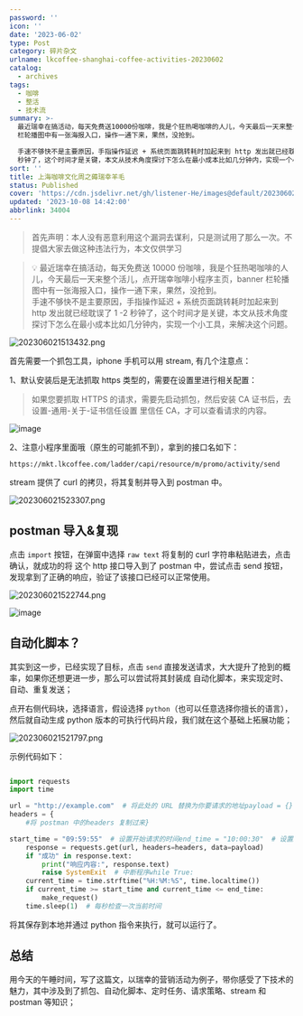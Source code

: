 ```yaml
---
password: ''
icon: ''
date: '2023-06-02'
type: Post
category: 碎片杂文
urlname: lkcoffee-shanghai-coffee-activities-20230602
catalog:
  - archives
tags:
  - 咖啡
  - 整活
  - 技术流
summary: >-
  最近瑞幸在搞活动，每天免费送10000份咖啡，我是个狂热喝咖啡的人儿，今天最后一天来整个活儿，点开瑞幸咖啡小程序主页，banner
  栏轮播图中有一张海报入口，操作一通下来，果然，没抢到。

  手速不够快不是主要原因，手指操作延迟 + 系统页面跳转耗时加起来到 http 发出就已经耽误了1 -2
  秒钟了，这个时间才是关键，本文从技术角度探讨下怎么在最小成本比如几分钟内，实现一个小工具，来解决这个问题。
sort: ''
title: 上海咖啡文化周之薅瑞幸羊毛
status: Published
cover: 'https://cdn.jsdelivr.net/gh/listener-He/images@default/202306021513432.png'
updated: '2023-10-08 14:42:00'
abbrlink: 34004
---
```


> 首先声明：本人没有恶意利用这个漏洞去谋利，只是测试用了那么一次。不提倡大家去做这种违法行为，本文仅供学习

> 💡 最近瑞幸在搞活动，每天免费送 10000 份咖啡，我是个狂热喝咖啡的人儿，今天最后一天来整个活儿，点开瑞幸咖啡小程序主页，banner 栏轮播图中有一张海报入口，操作一通下来，果然，没抢到。  
> 手速不够快不是主要原因，手指操作延迟 + 系统页面跳转耗时加起来到 http 发出就已经耽误了 1 -2 秒钟了，这个时间才是关键，本文从技术角度探讨下怎么在最小成本比如几分钟内，实现一个小工具，来解决这个问题。

![202306021513432.png](https://cdn.jsdelivr.net/gh/listener-He/images@default/202306021513432.png)

首先需要一个抓包工具，iphone 手机可以用 stream, 有几个注意点：

1、默认安装后是无法抓取 https 类型的，需要在设置里进行相关配置：

> 如果您要抓取 HTTPS 的请求，需要先启动抓包，然后安装 CA 证书后，去设置-通用-关于-证书信任设置 里信任 CA，才可以查看请求的内容。

![image](https://p9-juejin.byteimg.com/tos-cn-i-k3u1fbpfcp/923893c1d0a9421b9f0a1bc63cf321a7~tplv-k3u1fbpfcp-zoom-in-crop-mark:1512:0:0:0.awebp?)

2、注意小程序里面哦（原生的可能抓不到），拿到的接口名如下：

`https://mkt.lkcoffee.com/ladder/capi/resource/m/promo/activity/send`

stream 提供了 curl 的拷贝，将其复制并导入到 postman 中。

![202306021523307.png](https://cdn.jsdelivr.net/gh/listener-He/images@default/202306021523307.png)

## postman 导入&复现

点击 `import` 按钮，在弹窗中选择 `raw text` 将复制的 curl 字符串粘贴进去，点击确认，就成功的将 这个 http 接口导入到了 postman 中，尝试点击 send 按钮，发现拿到了正确的响应，验证了该接口已经可以正常使用。

![202306021522744.png](https://cdn.jsdelivr.net/gh/listener-He/images@default/202306021522744.png)

![image](https://p1-juejin.byteimg.com/tos-cn-i-k3u1fbpfcp/f96e756ed7ad4a6f83baac571d9e00e7~tplv-k3u1fbpfcp-zoom-in-crop-mark:1512:0:0:0.awebp?)

## 自动化脚本？

其实到这一步，已经实现了目标，点击 `send` 直接发送请求，大大提升了抢到的概率，如果你还想更进一步，那么可以尝试将其封装成 自动化脚本，来实现定时、自动、重复发送；

点开右侧代码块，选择语言，假设选择 `python`（也可以任意选择你擅长的语言），然后就自动生成 python 版本的可执行代码片段，我们就在这个基础上拓展功能；

![202306021521797.png](https://cdn.jsdelivr.net/gh/listener-He/images@default/202306021521797.png)

示例代码如下：

```python

import requests
import time

url = "http://example.com"  # 将此处的 URL 替换为你要请求的地址payload = {}
headers = {
	#将 postman 中的headers 复制过来}

start_time = "09:59:55"  # 设置开始请求的时间end_time = "10:00:30"  # 设置结束请求的时间def make_request():
    response = requests.get(url, headers=headers, data=payload)
    if "成功" in response.text:
        print("响应内容:", response.text)
        raise SystemExit  # 中断程序while True:
    current_time = time.strftime("%H:%M:%S", time.localtime())
    if current_time >= start_time and current_time <= end_time:
        make_request()
    time.sleep(1)  # 每秒检查一次当前时间
```

将其保存到本地并通过 python 指令来执行，就可以运行了。

## 总结

用今天的午睡时间，写了这篇文，以瑞幸的营销活动为例子，带你感受了下技术的魅力，其中涉及到了抓包、自动化脚本、定时任务、请求策略、stream 和 postman 等知识；
